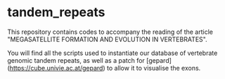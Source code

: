 # tandem_repeats

This repository contains codes to accompany the reading of the article "MEGASATELLITE FORMATION AND EVOLUTION IN VERTEBRATES".  

You will find all the scripts used to instantiate our database of vertebrate genomic tandem repeats, as well as a patch for [gepard] (https://cube.univie.ac.at/gepard) to allow it to visualise the exons.    


